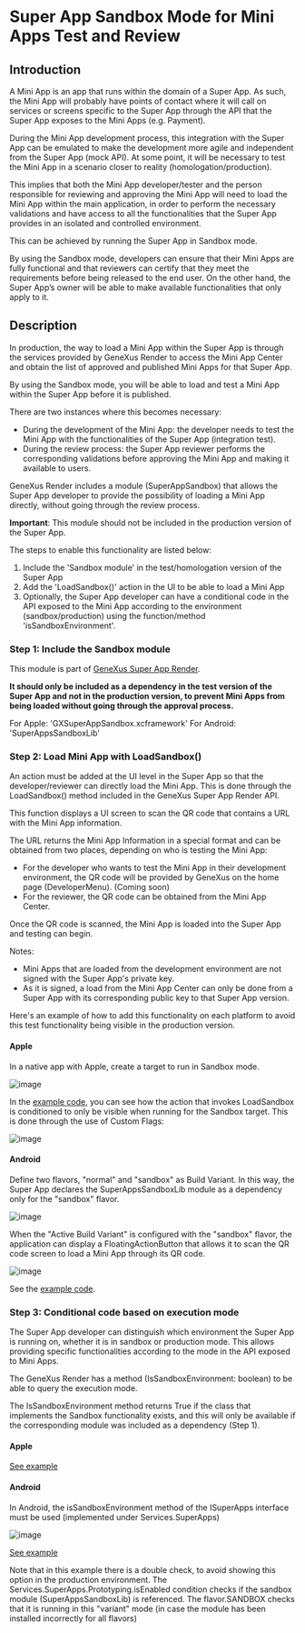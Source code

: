 # Super App Sandbox Mode for Mini Apps Test and Review

## Introduction

A Mini App is an app that runs within the domain of a Super App. As such, the Mini App will probably have points of contact where it will call on services or screens specific to the Super App through the API that the Super App exposes to the Mini Apps (e.g. Payment).

During the Mini App development process, this integration with the Super App can be emulated to make the development more agile and independent from the Super App (mock API). At some point, it will be necessary to test the Mini App in a scenario closer to reality (homologation/production).

This implies that both the Mini App developer/tester and the person responsible for reviewing and approving the Mini App will need to load the Mini App within the main application, in order to perform the necessary validations and have access to all the functionalities that the Super App provides in an isolated and controlled environment.

This can be achieved by running the Super App in Sandbox mode.

By using the Sandbox mode, developers can ensure that their Mini Apps are fully functional and that reviewers can certify that they meet the requirements before being released to the end user. On the other hand, the Super App’s owner will be able to make available functionalities that only apply to it.


## Description

In production, the way to load a Mini App within the Super App is through the services provided by GeneXus Render to access the Mini App Center and obtain the list of approved and published Mini Apps for that Super App.

By using the Sandbox mode, you will be able to load and test a Mini App within the Super App before it is published.

There are two instances where this becomes necessary:

- During the development of the Mini App: the developer needs to test the Mini App with the functionalities of the Super App (integration test).
- During the review process: the Super App reviewer performs the corresponding validations before approving the Mini App and making it available to users.

GeneXus Render includes a module (SuperAppSandbox) that allows the Super App developer to provide the possibility of loading a Mini App directly, without going through the review process.

**Important**: This module should not be included in the production version of the Super App.

The steps to enable this functionality are listed below:

1. Include the 'Sandbox module' in the test/homologation version of the Super App
2. Add the 'LoadSandbox()' action in the UI to be able to load a Mini App
3. Optionally, the Super App developer can have a conditional code in the API exposed to the Mini App according to the environment (sandbox/production) using the function/method 'isSandboxEnvironment'.


### Step 1: Include the Sandbox module

This module is part of [GeneXus Super App Render]((/SuperAppRender.md)). 

**It should only be included as a dependency in the test version of the Super App and not in the production version, to prevent Mini Apps from being loaded without going through the approval process.**

For Apple: 'GXSuperAppSandbox.xcframework'
For Android: 'SuperAppsSandboxLib'

### Step 2: Load Mini App with LoadSandbox()

An action must be added at the UI level in the Super App so that the developer/reviewer can directly load the Mini App. This is done through the LoadSandbox() method included in the GeneXus Super App Render API.

This function displays a UI screen to scan the QR code that contains a URL with the Mini App information.

The URL returns the Mini App Information in a special format and can be obtained from two places, depending on who is testing the Mini App:

- For the developer who wants to test the Mini App in their development environment, the QR code will be provided by GeneXus on the home page (DeveloperMenu). (Coming soon) 
- For the reviewer, the QR code can be obtained from the Mini App Center.

Once the QR code is scanned, the Mini App is loaded into the Super App and testing can begin.

Notes:

- Mini Apps that are loaded from the development environment are not signed with the Super App's private key.
- As it is signed, a load from the Mini App Center can only be done from a Super App with its corresponding public key to that Super App version.

Here's an example of how to add this functionality on each platform to avoid this test functionality being visible in the production version.

#### Apple

In a native app with Apple, create a target to run in Sandbox mode.

![image](https://user-images.githubusercontent.com/33960187/236041221-e60282e9-13ca-4d7b-8dce-15a40eaee7a0.png)

In the [example code](https://github.com/genexus-colab/gx-super-app/blob/0448cfb714f2fb2bd55b00087e1ceabcfe581ed2/iOS/ExampleSuperApp/ProvisioningViewController.swift#L190), you can see how the action that invokes LoadSandbox is conditioned to only be visible when running for the Sandbox target. This is done through the use of Custom Flags:

![image](https://user-images.githubusercontent.com/33960187/236041329-adc044ac-f926-4923-8423-3ab5aa4d83a3.png)

#### Android

Define two flavors, "normal" and "sandbox" as Build Variant. In this way, the Super App declares the SuperAppsSandboxLib module as a dependency only for the "sandbox" flavor.

![image](https://user-images.githubusercontent.com/33960187/236041405-917a856a-e76b-4a31-81ac-34bfb0dfe87b.png)

When the "Active Build Variant" is configured with the "sandbox" flavor, the application can display a FloatingActionButton that allows it to scan the QR code screen to load a Mini App through its QR code.

![image](https://user-images.githubusercontent.com/33960187/236041504-61bd8494-d248-46d2-b42c-221cc80fe430.png)

See the [example code](https://github.com/genexus-colab/gx-super-app/blob/bc191281437d2571608da7cd040f093fb8cb5f12/Android/MiniAppCaller/app/src/main/java/com/genexus/superapps/bankx/ui/screens/main/MiniAppListHomeContent.kt#L76).

### Step 3: Conditional code based on execution mode

The Super App developer can distinguish which environment the Super App is running on, whether it is in sandbox or production mode. This allows providing specific functionalities according to the mode in the API exposed to Mini Apps.

The GeneXus Render has a method (IsSandboxEnvironment: boolean) to be able to query the execution mode.

The IsSandboxEnvironment method returns True if the class that implements the Sandbox functionality exists, and this will only be available if the corresponding module was included as a dependency (Step 1).

#### Apple
[See example](https://github.com/genexus-colab/gx-super-app/blob/0448cfb714f2fb2bd55b00087e1ceabcfe581ed2/iOS/SampleExternalObject/SampleExObjHandler.swift#L34)

#### Android
In Android, the isSandboxEnvironment method of the ISuperApps interface must be used (implemented under Services.SuperApps)

![image](https://user-images.githubusercontent.com/33960187/236041606-2d166a48-90eb-4554-b82d-aceb3b9ecfe5.png)

[See example](https://github.com/genexus-colab/gx-super-app/blob/8440b384ff2d05979bb04235cb170c0d254b6823/Android/MiniAppCaller/app/src/main/java/com/genexus/superapps/bankx/ui/screens/main/MiniAppListHomeContent.kt#L76)

Note that in this example there is a double check, to avoid showing this option in the production environment. The Services.SuperApps.Prototyping.isEnabled condition checks if the sandbox module (SuperAppsSandboxLib) is referenced. The flavor.SANDBOX checks that it is running in this "variant" mode (in case the module has been installed incorrectly for all flavors)
